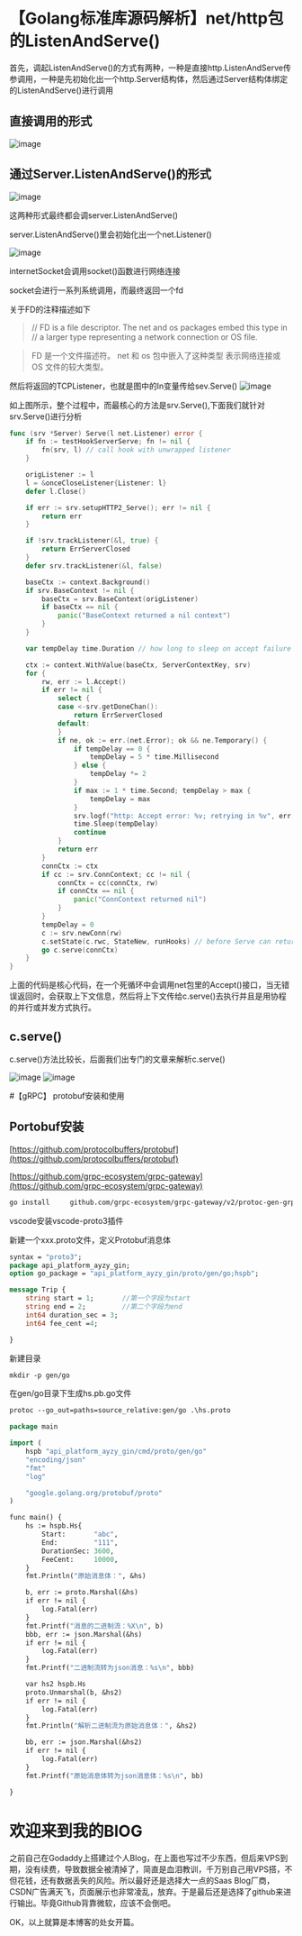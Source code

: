 
# 【Golang标准库源码解析】net/http包的ListenAndServe()

首先，调起ListenAndServe()的方式有两种，一种是直接http.ListenAndServe传参调用，一种是先初始化出一个http.Server结构体，然后通过Server结构体绑定的ListenAndServe()进行调用

## 直接调用的形式

![image](https://user-images.githubusercontent.com/4004100/176989493-27aa62c5-60d2-47b8-bf4a-1377db41aa27.png)

## 通过Server.ListenAndServe()的形式

![image](https://user-images.githubusercontent.com/4004100/176989508-c8cb9a0c-696f-4f66-ad15-8c604679e6d6.png)

这两种形式最终都会调server.ListenAndServe()

server.ListenAndServe()里会初始化出一个net.Listener()

![image](https://user-images.githubusercontent.com/4004100/176989521-4fb36566-cb07-496b-9cdc-42ed7bcc5768.png)

internetSocket会调用socket()函数进行网络连接

socket会进行一系列系统调用，而最终返回一个fd

关于FD的注释描述如下

> // FD is a file descriptor. The net and os packages embed this type in
// a larger type representing a network connection or OS file.
> 

> FD 是一个文件描述符。 net 和 os 包中嵌入了这种类型
表示网络连接或 OS 文件的较大类型。
> 

然后将返回的TCPListener，也就是图中的ln变量传给sev.Serve()
![image](https://user-images.githubusercontent.com/4004100/176989534-a172ec99-eb8a-40f2-8c9c-f77a619bfbb0.png)


如上图所示，整个过程中，而最核心的方法是srv.Serve(),下面我们就针对srv.Serve()进行分析

```go
func (srv *Server) Serve(l net.Listener) error {
	if fn := testHookServerServe; fn != nil {
		fn(srv, l) // call hook with unwrapped listener
	}

	origListener := l
	l = &onceCloseListener{Listener: l}
	defer l.Close()

	if err := srv.setupHTTP2_Serve(); err != nil {
		return err
	}

	if !srv.trackListener(&l, true) {
		return ErrServerClosed
	}
	defer srv.trackListener(&l, false)

	baseCtx := context.Background()
	if srv.BaseContext != nil {
		baseCtx = srv.BaseContext(origListener)
		if baseCtx == nil {
			panic("BaseContext returned a nil context")
		}
	}

	var tempDelay time.Duration // how long to sleep on accept failure

	ctx := context.WithValue(baseCtx, ServerContextKey, srv)
	for {
		rw, err := l.Accept()
		if err != nil {
			select {
			case <-srv.getDoneChan():
				return ErrServerClosed
			default:
			}
			if ne, ok := err.(net.Error); ok && ne.Temporary() {
				if tempDelay == 0 {
					tempDelay = 5 * time.Millisecond
				} else {
					tempDelay *= 2
				}
				if max := 1 * time.Second; tempDelay > max {
					tempDelay = max
				}
				srv.logf("http: Accept error: %v; retrying in %v", err, tempDelay)
				time.Sleep(tempDelay)
				continue
			}
			return err
		}
		connCtx := ctx
		if cc := srv.ConnContext; cc != nil {
			connCtx = cc(connCtx, rw)
			if connCtx == nil {
				panic("ConnContext returned nil")
			}
		}
		tempDelay = 0
		c := srv.newConn(rw)
		c.setState(c.rwc, StateNew, runHooks) // before Serve can return
		go c.serve(connCtx)
	}
}
```

上面的代码是核心代码，在一个死循环中会调用net包里的Accept()接口，当无错误返回时，会获取上下文信息，然后将上下文传给c.serve()去执行并且是用协程的并行或并发方式执行。

## c.serve()

c.serve()方法比较长，后面我们出专门的文章来解析c.serve()

![image](https://user-images.githubusercontent.com/4004100/176989546-d6f081f2-e30a-4adf-8042-baba0cc84935.png)
![image](https://user-images.githubusercontent.com/4004100/176989551-4df7bd77-c947-48fb-b4fa-6664de18a562.png)

#【gRPC】 protobuf安装和使用

## Portobuf安装

[https://github.com/protocolbuffers/protobuf](https://github.com/protocolbuffers/protobuf)

[https://github.com/grpc-ecosystem/grpc-gateway](https://github.com/grpc-ecosystem/grpc-gateway)

```bash
go install     github.com/grpc-ecosystem/grpc-gateway/v2/protoc-gen-grpc-gateway     github.com/grpc-ecosystem/grpc-gateway/v2/protoc-gen-openapiv2     google.golang.org/protobuf/cmd/protoc-gen-go     google.golang.org/grpc/cmd/protoc-gen-go-grpc
```

vscode安装vscode-proto3插件

新建一个xxx.proto文件，定义Protobuf消息体

```protobuf
syntax = "proto3";
package api_platform_ayzy_gin;
option go_package = "api_platform_ayzy_gin/proto/gen/go;hspb";

message Trip {
    string start = 1;       //第一个字段为start
    string end = 2;         //第二个字段为end
    int64 duration_sec = 3;
    int64 fee_cent =4;

}
```

新建目录

```protobuf
mkdir -p gen/go
```

在gen/go目录下生成hs.pb.go文件

```protobuf
protoc --go_out=paths=source_relative:gen/go .\hs.proto
```

```protobuf
package main

import (
	hspb "api_platform_ayzy_gin/cmd/proto/gen/go"
	"encoding/json"
	"fmt"
	"log"

	"google.golang.org/protobuf/proto"
)

func main() {
	hs := hspb.Hs{
		Start:       "abc",
		End:         "111",
		DurationSec: 3600,
		FeeCent:     10000,
	}
	fmt.Println("原始消息体：", &hs)

	b, err := proto.Marshal(&hs)
	if err != nil {
		log.Fatal(err)
	}
	fmt.Printf("消息的二进制流：%X\n", b)
	bbb, err := json.Marshal(&hs)
	if err != nil {
		log.Fatal(err)
	}
	fmt.Printf("二进制流转为json消息：%s\n", bbb)

	var hs2 hspb.Hs
	proto.Unmarshal(b, &hs2)
	if err != nil {
		log.Fatal(err)
	}
	fmt.Println("解析二进制流为原始消息体：", &hs2)

	bb, err := json.Marshal(&hs2)
	if err != nil {
		log.Fatal(err)
	}
	fmt.Printf("原始消息体转为json消息体：%s\n", bb)

}
```


# 欢迎来到我的BlOG


之前自己在Godaddy上搭建过个人Blog，在上面也写过不少东西，但后来VPS到期，没有续费，导致数据全被清掉了，简直是血泪教训，千万别自己用VPS搭，不但花钱，还有数据丢失的风险。所以最好还是选择大一点的Saas Blog厂商，CSDN广告满天飞，页面展示也非常凌乱，放弃。于是最后还是选择了github来进行输出。毕竟Github背靠微软，应该不会倒吧。

OK，以上就算是本博客的处女开篇。
